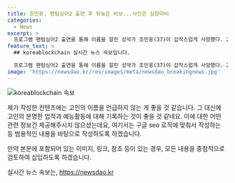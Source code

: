 ```yaml
---
title: 조민웅, 팬텀싱어2 출연 후 뒤늦은 비보...사인은 심장마비
categories:
  - News
excerpt: >
  프로그램 팬텀싱어2 출연을 통해 이름을 알린 성악가 조민웅(37)이 갑작스럽게 사망했다. 29일 자택에서 숨진 채 발견된 그는 지난 2017년 프로그램에 출연하며 최종 21위를 기록했다. 동료들과 팬들은 그를 추모하며 애도의 말을 전했다. 고인의 명복을 빈다는 메시지가 SNS를 통해 이어졌다. 함께한 추모와 그의 행보에 안타까움을 표현했다.
feature_text: >
  ## koreablockchain 실시간 뉴스 속보입니다.

  프로그램 팬텀싱어2 출연을 통해 이름을 알린 성악가 조민웅(37)이 갑작스럽게 사망했다. 29일 자택에서 숨진 채 발견된 그는 지난 2017년 프로그램에 출연하며 최종 21위를 기록했다. 동료들과 팬들은 그를 추모하며 애도의 말을 전했다. 고인의 명복을 빈다는 메시지가 SNS를 통해 이어졌다. 함께한 추모와 그의 행보에 안타까움을 표현했다.
image: 'https://newsdao.kr/res/images/meta/newsdao_breakingnews.jpg'
---
```


<p><img src="https://newsdao.kr/res/images/meta/newsdao_breakingnews.jpg" alt="koreablockchain 속보" /></p>

<p>제가 작성한 컨텐츠에는 고인의 이름을 언급하지 않는 게 좋을 것 같습니다. 그 대신에 고인의 분명한 업적과 예능활동에 대해 기록하는 것이 좋을 것 같네요. 이에 대한 어떤 관련 정보건 제공해주시지 않으셨는데요, 여기서는 구글 seo 로직에 맞춰서 작성하는 등 범용적인 내용을 바탕으로 작성하도록 하겠습니다.</p>

<p>만약 본문에 포함되어 있는 이미지, 링크, 참조 등이 있는 경우, 모든 내용을 중점적으로 검토하여 삽입하도록 하겠습니다.</p>
실시간 뉴스 속보는, <a href="https://newsdao.kr" rel="dofollow">https://newsdao.kr</a>


